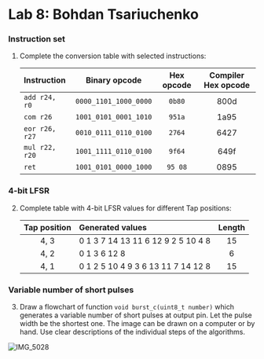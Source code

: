# Lab 8: Bohdan Tsariuchenko 

### Instruction set

1. Complete the conversion table with selected instructions:

   | **Instruction** | **Binary opcode** | **Hex opcode** | **Compiler Hex opcode** |
   | :-- | :-: | :-: | :-: |
   | `add r24, r0` |  `0000_1101_1000_0000`| `0b80` |800d  |
   | `com r26` | `1001_0101_0001_1010`  | `951a` | 1a95 |
   | `eor r26, r27` | `0010_0111_0110_0100` | `2764` |  6427|
   | `mul r22, r20` | `1001_1111_0110_0100` | `9f64` | 649f |
   | `ret` | `1001_0101_0000_1000` | `95 08` | 0895 |

### 4-bit LFSR

2. Complete table with 4-bit LFSR values for different Tap positions:

   | **Tap position** | **Generated values** | **Length** |
   | :-: | :-- | :-: |
   | 4, 3 | 0 1 3 7 14 13 11 6 12 9 2 5 10 4 8 | 15 |
   | 4, 2 | 0 1 3 6 12 8 	 |  6 |
   | 4, 1 | 0 1 2 5 10 4 9 3 6 13 11 7 14 12 8 | 15 |

### Variable number of short pulses

3. Draw a flowchart of function `void burst_c(uint8_t number)` which generates a variable number of short pulses at output pin. Let the pulse width be the shortest one. The image can be drawn on a computer or by hand. Use clear descriptions of the individual steps of the algorithms.

  ![IMG_5028](https://user-images.githubusercontent.com/99403641/203286406-b33938ee-30ea-4799-b2c2-540274827cc1.jpg)


